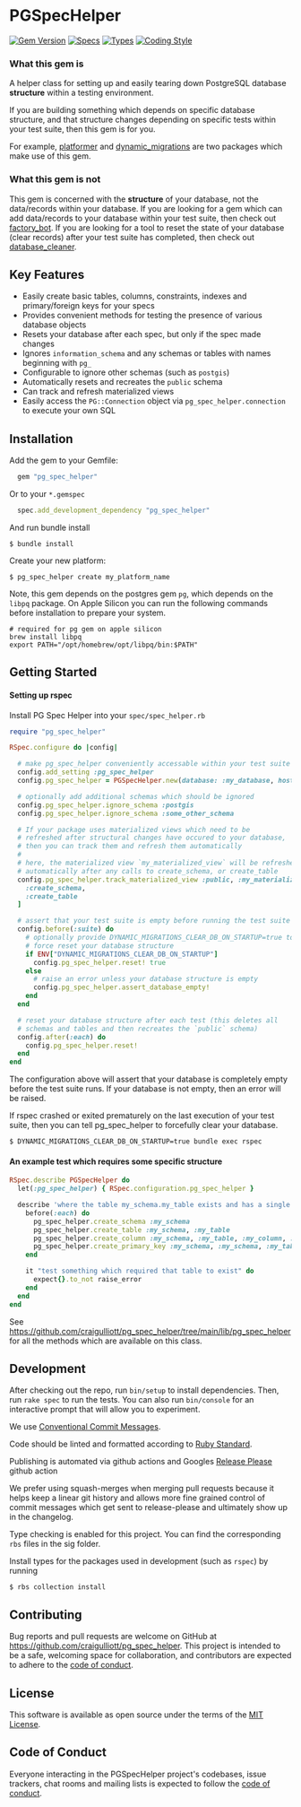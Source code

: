 # PGSpecHelper


[![Gem Version](https://badge.fury.io/rb/pg_spec_helper.svg)](https://badge.fury.io/rb/pg_spec_helper)
[![Specs](https://github.com/craigulliott/pg_spec_helper/actions/workflows/specs.yml/badge.svg)](https://github.com/craigulliott/pg_spec_helper/actions/workflows/specs.yml)
[![Types](https://github.com/craigulliott/pg_spec_helper/actions/workflows/types.yml/badge.svg)](https://github.com/craigulliott/pg_spec_helper/actions/workflows/types.yml)
[![Coding Style](https://github.com/craigulliott/pg_spec_helper/actions/workflows/linter.yml/badge.svg)](https://github.com/craigulliott/pg_spec_helper/actions/workflows/linter.yml)


### What this gem is

A helper class for setting up and easily tearing down PostgreSQL database **structure** within a testing environment.

If you are building something which depends on specific database structure, and that structure changes depending on specific tests within your test suite, then this gem is for you.

For example, [platformer](https://www.github.com/craigulliott/platformer) and [dynamic_migrations](https://www.github.com/craigulliott/dynamic_migrations) are two packages which make use of this gem.


### What this gem is not

This gem is concerned with the **structure** of your database, not the data/records within your database. If you are looking for a gem which can add data/records to your database within your test suite, then check out [factory_bot](https://github.com/thoughtbot/factory_bot). If you are looking for a tool to reset the state of your database (clear records) after your test suite has completed, then check out [database_cleaner](https://github.com/DatabaseCleaner/database_cleaner).


## Key Features

* Easily create basic tables, columns, constraints, indexes and primary/foreign keys for your specs
* Provides convenient methods for testing the presence of various database objects
* Resets your database after each spec, but only if the spec made changes
* Ignores `information_schema` and any schemas or tables with names beginning with `pg_`
* Configurable to ignore other schemas (such as `postgis`)
* Automatically resets and recreates the `public` schema
* Can track and refresh materialized views
* Easily access the `PG::Connection` object via `pg_spec_helper.connection` to execute your own SQL

## Installation

Add the gem to your Gemfile:

```ruby
  gem "pg_spec_helper"
```

Or to your `*.gemspec`

```ruby
  spec.add_development_dependency "pg_spec_helper"
```

And run bundle install

    $ bundle install

Create your new platform:

    $ pg_spec_helper create my_platform_name

Note, this gem depends on the postgres gem `pg`, which depends on the `libpq` package. On Apple Silicon you can run the following commands before installation to prepare your system.

```
# required for pg gem on apple silicon
brew install libpq
export PATH="/opt/homebrew/opt/libpq/bin:$PATH"
```

## Getting Started

#### Setting up rspec

Install PG Spec Helper into your `spec/spec_helper.rb`

```ruby
require "pg_spec_helper"

RSpec.configure do |config|

  # make pg_spec_helper conveniently accessable within your test suite
  config.add_setting :pg_spec_helper
  config.pg_spec_helper = PGSpecHelper.new(database: :my_database, host: :localhost, port: 5432, username: 'username', password: '**********')

  # optionally add additional schemas which should be ignored
  config.pg_spec_helper.ignore_schema :postgis
  config.pg_spec_helper.ignore_schema :some_other_schema

  # If your package uses materialized views which need to be
  # refreshed after structural changes have occured to your database,
  # then you can track them and refresh them automatically
  #
  # here, the materialized view `my_materialized_view` will be refreshed
  # automatically after any calls to create_schema, or create_table
  config.pg_spec_helper.track_materialized_view :public, :my_materialized_view, [
    :create_schema,
    :create_table
  ]

  # assert that your test suite is empty before running the test suite
  config.before(:suite) do
    # optionally provide DYNAMIC_MIGRATIONS_CLEAR_DB_ON_STARTUP=true to
    # force reset your database structure
    if ENV["DYNAMIC_MIGRATIONS_CLEAR_DB_ON_STARTUP"]
      config.pg_spec_helper.reset! true
    else
      # raise an error unless your database structure is empty
      config.pg_spec_helper.assert_database_empty!
    end
  end

  # reset your database structure after each test (this deletes all
  # schemas and tables and then recreates the `public` schema)
  config.after(:each) do
    config.pg_spec_helper.reset!
  end
end

```

The configuration above will assert that your database is completely empty before the test suite runs. If your database is not empty, then an error will be raised.

If rspec crashed or exited prematurely on the last execution of your test suite, then you can tell pg_spec_helper to forcefully clear your database.

    $ DYNAMIC_MIGRATIONS_CLEAR_DB_ON_STARTUP=true bundle exec rspec

#### An example test which requires some specific structure

```ruby
RSpec.describe PGSpecHelper do
  let(:pg_spec_helper) { RSpec.configuration.pg_spec_helper }

  describe 'where the table my_schema.my_table exists and has a single column which is also the primary key' do
    before(:each) do
      pg_spec_helper.create_schema :my_schema
      pg_spec_helper.create_table :my_schema, :my_table
      pg_spec_helper.create_column :my_schema, :my_table, :my_column, :integer
      pg_spec_helper.create_primary_key :my_schema, :my_schema, :my_table, [:my_column]
    end

    it "test something which required that table to exist" do
      expect{}.to_not raise_error
    end
  end
end
```


See https://github.com/craigulliott/pg_spec_helper/tree/main/lib/pg_spec_helper for all the methods which are available on this class.


## Development

After checking out the repo, run `bin/setup` to install dependencies. Then, run `rake spec` to run the tests. You can also run `bin/console` for an interactive prompt that will allow you to experiment.

We use [Conventional Commit Messages](https://gist.github.com/qoomon/5dfcdf8eec66a051ecd85625518cfd13).

Code should be linted and formatted according to [Ruby Standard](https://github.com/standardrb/standard).

Publishing is automated via github actions and Googles [Release Please](https://github.com/google-github-actions/release-please-action) github action

We prefer using squash-merges when merging pull requests because it helps keep a linear git history and allows more fine grained control of commit messages which get sent to release-please and ultimately show up in the changelog.

Type checking is enabled for this project. You can find the corresponding `rbs` files in the sig folder.

Install types for the packages used in development (such as `rspec`) by running

    $ rbs collection install

## Contributing

Bug reports and pull requests are welcome on GitHub at https://github.com/craigulliott/pg_spec_helper. This project is intended to be a safe, welcoming space for collaboration, and contributors are expected to adhere to the [code of conduct](https://github.com/craigulliott/pg_spec_helper/blob/master/CODE_OF_CONDUCT.md).

## License

This software is available as open source under the terms of the [MIT License](https://opensource.org/licenses/MIT).

## Code of Conduct

Everyone interacting in the PGSpecHelper project's codebases, issue trackers, chat rooms and mailing lists is expected to follow the [code of conduct](https://github.com/craigulliott/pg_spec_helper/blob/master/CODE_OF_CONDUCT.md).
